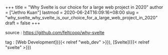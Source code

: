 +++
title = "Why Svelte is our choice for a large web project in 2020"
author = ["Jethro Kuan"]
lastmod = 2020-06-24T16:09:16+08:00
slug = "why_svelte_why_svelte_is_our_choice_for_a_large_web_project_in_2020"
draft = false
+++

source
: <https://github.com/feltcoop/why-svelte>

tag
: [Web Development]({{< relref "web_dev" >}}), [Svelte]({{< relref "svelte" >}})
